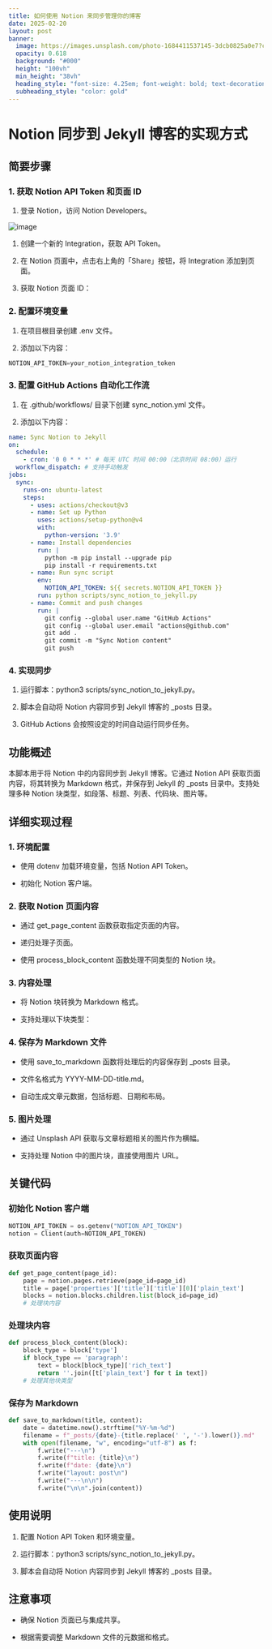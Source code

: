 ```yaml
---
title: 如何使用 Notion 来同步管理你的博客
date: 2025-02-20
layout: post
banner:
  image: https://images.unsplash.com/photo-1684411537145-3dcb0825a0e7?crop=entropy&cs=tinysrgb&fit=max&fm=jpg&ixid=M3w2OTIwMzJ8MHwxfHJhbmRvbXx8fHx8fHx8fDE3NDAwODI4NTh8&ixlib=rb-4.0.3&q=80&w=1080
  opacity: 0.618
  background: "#000"
  height: "100vh"
  min_height: "38vh"
  heading_style: "font-size: 4.25em; font-weight: bold; text-decoration: underline"
  subheading_style: "color: gold"
---
```


# Notion 同步到 Jekyll 博客的实现方式

## 简要步骤

### 1. 获取 Notion API Token 和页面 ID

1. 登录 Notion，访问 Notion Developers。

![image](https://prod-files-secure.s3.us-west-2.amazonaws.com/a7a0cc5a-89b9-4cda-8686-1fba0ca52f40/d19c1afe-dea5-4312-9333-786b0ba83054/image.png?X-Amz-Algorithm=AWS4-HMAC-SHA256&X-Amz-Content-Sha256=UNSIGNED-PAYLOAD&X-Amz-Credential=ASIAZI2LB4667NB4NHKA%2F20250220%2Fus-west-2%2Fs3%2Faws4_request&X-Amz-Date=20250220T202058Z&X-Amz-Expires=3600&X-Amz-Security-Token=IQoJb3JpZ2luX2VjEJz%2F%2F%2F%2F%2F%2F%2F%2F%2F%2FwEaCXVzLXdlc3QtMiJHMEUCIHhlzKAJM4OqSLafTWrTb4pX2NVb4lPVirciDdXw35VIAiEAjxBYngg01lkZA3fihjtQKtLbTkLOt4voc0eL98VJpH0qiAQIxf%2F%2F%2F%2F%2F%2F%2F%2F%2F%2FARAAGgw2Mzc0MjMxODM4MDUiDL7lSNsi1IaVrgoDSircA%2Fa5A9IlcNZ6gUIxgzdxvpdaiRd8bBpsyikoh4mUFmbPwLTpawrbmw5wS8Mb0Ur8XUnbNLE8HlVKS2FZZd9%2FzU9U6y0PJQU5cKILc%2Bk18cCc9N8i4MI1jsvYmbbDW%2BinK0xGoxwKhHF9aTGmtKhW7arbJKFXplymsgVEt%2FC5iEav8AcxUAEPtJ%2Br%2FAJJ5zmTRt62W6870mAarbP7vNEpRNFNnpHuJB%2Bt26LZhCWsxuCyh%2Bgca5tVztyKSmwUkoygpPrf1AZeEX4Dnr4YJ21VdfltxaV0NhrONI%2FiaqK%2Fd2lNyyJfMN%2Bk%2BQLJdfUjJb5EVGi6gj7KZZjx1Ek%2FMsnqOnnPWfSvh1s8Hqz6nZmQxovneGFWZecglUi5PpOC0CdGNvcF7dF9RodogQxJgTaA3JmZ3njgR5zxXDeRrStHQ%2BOznr%2B0xO%2B9m0pRYPuIDaWo%2FBAgmVOMiqCqjuXQWPLg80FtpAK0iszzPDLuIrhqGOe2xO1CktP8XZY0VBqNy0jKY%2F3%2FhZMTTSKmz8wtglvyZa%2FQfmfyNN5p6%2BSMydLa1tEAycnRRlE9qZYjQWZ2v9AM2RLvW7XE2%2FmtjSXrahtzab3NyOEAcLju2IxAbNdVQSQiiNPc4T7i9HRJBzchMPSN3r0GOqUBAmGRqp32npHpiAb8Tt8y7sjEFOA8hDp3qEBW0WHFZCOXhqNw60S32oZhx6d5HC33rD4GbMira9cIeF5MVtbxHJ4oN%2FMUcoNOJvgPZ3NJ%2Bd35BEKd61%2FCOGWT%2BNQ%2F1l84dD1qiwGmCT%2FfcyxEcFPhDGKVMIkyJ3wd%2B7%2BicvAM0iQ88%2FtEPkSmEOMOaeYPEYTMjSH97t3PMcP7Ny5975%2Fg%2F1A7uZEa&X-Amz-Signature=f7488a00a0d0561646dd76db537b44a9a0032296aaeb24b7198b9764ce0eb37f&X-Amz-SignedHeaders=host&x-id=GetObject)

1. 创建一个新的 Integration，获取 API Token。

1. 在 Notion 页面中，点击右上角的「Share」按钮，将 Integration 添加到页面。

1. 获取 Notion 页面 ID：


### 2. 配置环境变量

1. 在项目根目录创建 .env 文件。

1. 添加以下内容：

```javascript
NOTION_API_TOKEN=your_notion_integration_token
```

### 3. 配置 GitHub Actions 自动化工作流

1. 在 .github/workflows/ 目录下创建 sync_notion.yml 文件。

1. 添加以下内容：

```yaml
name: Sync Notion to Jekyll
on:
  schedule:
    - cron: '0 0 * * *' # 每天 UTC 时间 00:00（北京时间 08:00）运行
  workflow_dispatch: # 支持手动触发
jobs:
  sync:
    runs-on: ubuntu-latest
    steps:
      - uses: actions/checkout@v3
      - name: Set up Python
        uses: actions/setup-python@v4
        with:
          python-version: '3.9'
      - name: Install dependencies
        run: |
          python -m pip install --upgrade pip
          pip install -r requirements.txt
      - name: Run sync script
        env:
          NOTION_API_TOKEN: ${{ secrets.NOTION_API_TOKEN }}
        run: python scripts/sync_notion_to_jekyll.py
      - name: Commit and push changes
        run: |
          git config --global user.name "GitHub Actions"
          git config --global user.email "actions@github.com"
          git add .
          git commit -m "Sync Notion content"
          git push
```

### 4. 实现同步

1. 运行脚本：python3 scripts/sync_notion_to_jekyll.py。

1. 脚本会自动将 Notion 内容同步到 Jekyll 博客的 _posts 目录。

1. GitHub Actions 会按照设定的时间自动运行同步任务。

## 功能概述

本脚本用于将 Notion 中的内容同步到 Jekyll 博客。它通过 Notion API 获取页面内容，将其转换为 Markdown 格式，并保存到 Jekyll 的 _posts 目录中。支持处理多种 Notion 块类型，如段落、标题、列表、代码块、图片等。

## 详细实现过程

### 1. 环境配置

- 使用 dotenv 加载环境变量，包括 Notion API Token。

- 初始化 Notion 客户端。

### 2. 获取 Notion 页面内容

- 通过 get_page_content 函数获取指定页面的内容。

- 递归处理子页面。

- 使用 process_block_content 函数处理不同类型的 Notion 块。

### 3. 内容处理

- 将 Notion 块转换为 Markdown 格式。

- 支持处理以下块类型：


### 4. 保存为 Markdown 文件

- 使用 save_to_markdown 函数将处理后的内容保存到 _posts 目录。

- 文件名格式为 YYYY-MM-DD-title.md。

- 自动生成文章元数据，包括标题、日期和布局。

### 5. 图片处理

- 通过 Unsplash API 获取与文章标题相关的图片作为横幅。

- 支持处理 Notion 中的图片块，直接使用图片 URL。

## 关键代码

### 初始化 Notion 客户端

```python
NOTION_API_TOKEN = os.getenv("NOTION_API_TOKEN")
notion = Client(auth=NOTION_API_TOKEN)
```

### 获取页面内容

```python
def get_page_content(page_id):
    page = notion.pages.retrieve(page_id=page_id)
    title = page['properties']['title']['title'][0]['plain_text']
    blocks = notion.blocks.children.list(block_id=page_id)
    # 处理块内容
```

### 处理块内容

```python
def process_block_content(block):
    block_type = block['type']
    if block_type == 'paragraph':
        text = block[block_type]['rich_text']
        return ''.join([t['plain_text'] for t in text])
    # 处理其他块类型
```

### 保存为 Markdown

```python
def save_to_markdown(title, content):
    date = datetime.now().strftime("%Y-%m-%d")
    filename = f"_posts/{date}-{title.replace(' ', '-').lower()}.md"
    with open(filename, "w", encoding="utf-8") as f:
        f.write("---\n")
        f.write(f"title: {title}\n")
        f.write(f"date: {date}\n")
        f.write("layout: post\n")
        f.write("---\n\n")
        f.write("\n\n".join(content))
```

## 使用说明

1. 配置 Notion API Token 和环境变量。

1. 运行脚本：python3 scripts/sync_notion_to_jekyll.py。

1. 脚本会自动将 Notion 内容同步到 Jekyll 博客的 _posts 目录。

## 注意事项

- 确保 Notion 页面已与集成共享。

- 根据需要调整 Markdown 文件的元数据和格式。